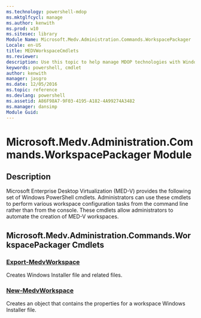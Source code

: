 ```yaml
---
ms.technology: powershell-mdop
ms.mktglfcycl: manage
ms.author: kenwith
ms.prod: w10
ms.sitesec: library
Module Name: Microsoft.Medv.Administration.Commands.WorkspacePackager
Locale: en-US
title: MEDVWorkspaceCmdlets
ms.reviewer:
description: Use this topic to help manage MDOP technologies with Windows PowerShell.
keywords: powershell, cmdlet
author: kenwith
manager: jasgro
ms.date: 12/05/2016
ms.topic: reference
ms.devlang: powershell
ms.assetid: A86F98A7-9F03-4195-A182-4A99274A3482
ms.manager: dansimp
Module Guid:
---
```


# Microsoft.Medv.Administration.Commands.WorkspacePackager Module
## Description
Microsoft Enterprise Desktop Virtualization (MED-V) provides the following set of Windows PowerShell cmdlets. Administrators can use these cmdlets to perform various workspace configuration tasks from the command line rather than from the console. These cmdlets allow administrators to automate the creation of MED-V workspaces.

## Microsoft.Medv.Administration.Commands.WorkspacePackager Cmdlets
### [Export-MedvWorkspace](./Export-MedvWorkspace.md)
Creates Windows Installer file and related files.

### [New-MedvWorkspace](./New-MedvWorkspace.md)
Creates an object that contains the properties for a workspace Windows Installer file.

